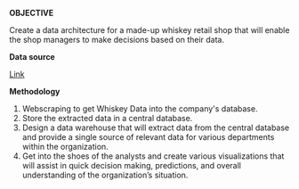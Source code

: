 **OBJECTIVE**

Create a data architecture for a made-up whiskey retail shop that will enable the shop managers to make decisions based on their data.

**Data source** 

[Link]( https://www.thewhiskyexchange.com )

**Methodology**

1. Webscraping to get Whiskey Data into the company's database.
2. Store the extracted data in a central database.
3. Design a data warehouse that will extract data from the central database and provide a single source of relevant data for various departments within the organization.
4. Get into the shoes of the analysts and create various visualizations that will assist in quick decision making, predictions, and overall understanding of the organization’s situation.

